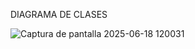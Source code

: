 DIAGRAMA DE CLASES 

![Captura de pantalla 2025-06-18 120031](https://github.com/user-attachments/assets/59627228-a8a1-49df-abcb-739ab951322a)




